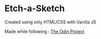 # Etch-a-Sketch
Created using only HTML/CSS with Vanilla JS

Made while following : [The Odin Project](www.theodinproject.com)